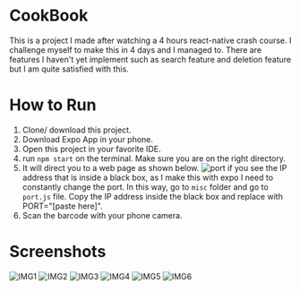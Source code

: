 # CookBook

This is a project I made after watching a 4 hours react-native crash course. I challenge myself to make this in 4 days and I managed to. There are features I haven't yet implement such as search feature and deletion feature but I am quite satisfied with this.

# How to Run
1. Clone/ download this project.
2. Download Expo App in your phone.
3. Open this project in your favorite IDE.
4. run `npm start` on the terminal. Make sure you are on the right directory.
5. It will direct you to a web page as shown below.
![port](/images/port.png)
  if you see the IP address that is inside a black box, as I make this with expo I need to constantly change the port. In this way, go to `misc` folder and go to `port.js` file. Copy the IP address inside the black box and replace with PORT="[paste here]".
6. Scan the barcode with your phone camera.

# Screenshots
![IMG1](/images/IMG_6275.png)
![IMG2](/images/IMG_6276.png)
![IMG3](/images/IMG_6277.png)
![IMG4](/images/IMG_6278.png)
![IMG5](/images/IMG_6279.png)
![IMG6](/images/IMG_6280.png)